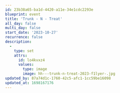 ```yaml
---
id: 23b38a65-ba1d-4420-a11e-34e1cdc2293e
blueprint: event
title: 'Trunk - N - Treat'
all_day: false
multi_day: false
start_date: '2023-10-27'
recurrence: false
description:
  -
    type: set
    attrs:
      id: lo4kvxz4
      values:
        type: image
        image: hh---trunk-n-treat-2023-f1lyer-.jpg
updated_by: 87a74d1c-1760-42c5-afc1-1cc59be16098
updated_at: 1698167176
---
```

